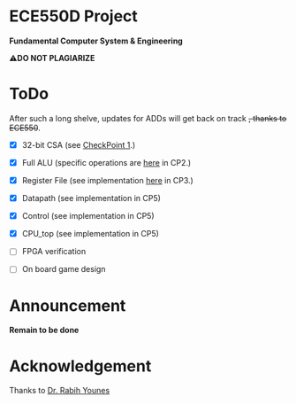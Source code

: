 # ECE550D Project  
**Fundamental Computer System & Engineering**

⚠**DO NOT PLAGIARIZE** 

# ToDo
After such a long shelve, updates for ADDs will get back on track ~~, thanks to ECE550~~.
- [x] 32-bit CSA (see [CheckPoint 1](https://github.com/4Nanai/ECE550/tree/master/CheckPoint1).)

- [x] Full ALU (specific operations are [here](https://github.com/4Nanai/ECE550/tree/master/CheckPoint2) in CP2.)

- [x] Register File (see implementation [here](https://github.com/4Nanai/ECE550/tree/master/CheckPoint3) in CP3.)

- [x] Datapath (see implementation in CP5)

- [x] Control (see implementation in CP5)

- [x] CPU_top (see implementation in CP5)

- [ ] FPGA verification

* [ ] On board game design

# Announcement
**Remain to be done**

# Acknowledgement  
Thanks to [Dr. Rabih Younes](https://rabihyounes.com/550f24.html)
